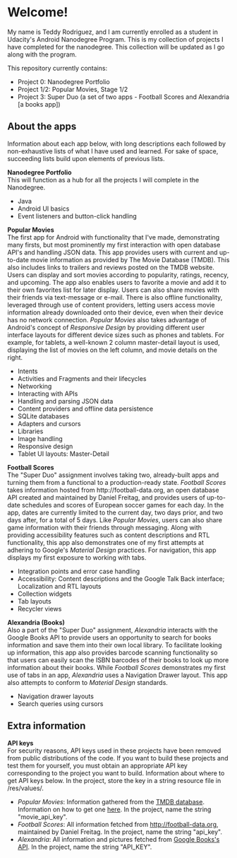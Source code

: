 # Welcome!
My name is Teddy Rodriguez, and I am currently enrolled as a student in Udacity's Android Nanodegree Program. This is my collection of projects I have completed for the nanodegree. This collection will be updated as I go along with the program.
<p/>
This repository currently contains:
<ul>
	<li>Project 0: Nanodegree Portfolio</li>
	<li>Project 1/2: Popular Movies, Stage 1/2</li>
	<li>Project 3: Super Duo (a set of two apps - Football Scores and Alexandria [a books app])</li>
</ul>

## About the apps
Information about each app below, with long descriptions each followed by non-exhaustive lists of what I have used and learned. For sake of space, succeeding lists build upon elements of previous lists.
<p/>
<b>Nanodegree Portfolio</b><br>
This will function as a hub for all the projects I will complete in the Nanodegree.
<ul>
	<li>Java</li>
	<li>Android UI basics</li>
	<li>Event listeners and button-click handling</li>
</ul>
<b>Popular Movies</b><br>
The first app for Android with functionality that I've made, demonstrating many firsts, but most prominently my first interaction with open database API's and handling JSON data. This app provides users with current and up-to-date movie information as provided by The Movie Database (TMDB). This also includes links to trailers and reviews posted on the TMDB website. Users can display and sort movies according to popularity, ratings, recency, and upcoming. The app also enables users to favorite a movie and add it to their own favorites list for later display. Users can also share movies with their friends via text-message or e-mail. There is also offline functionality, leveraged through use of content providers, letting users access movie information already downloaded onto their device, even when their device has no network connection. <em>Popular Movies</em> also takes advantage of Android's concept of <em>Responsive Design</em> by providing different user interface layouts for different device sizes such as phones and tablets. For example, for tablets, a well-known 2 column master-detail layout is used, displaying the list of movies on the left column, and movie details on the right.
<ul>
	<li>Intents</li>
	<li>Activities and Fragments and their lifecycles</li>
	<li>Networking</li>
	<li>Interacting with APIs</li>
	<li>Handling and parsing JSON data</li>
	<li>Content providers and offline data persistence</li>
	<li>SQLite databases</li>
	<li>Adapters and cursors</li>
	<li>Libraries</li>
	<li>Image handling</li>
	<li>Responsive design</li>
	<li>Tablet UI layouts: Master-Detail</li>
</ul>
<p/>
<b>Football Scores</b><br>
The "Super Duo" assignment involves taking two, already-built apps and turning them from a functional to a production-ready state. <em>Football Scores</em> takes information hosted from http://football-data.org, an open database API created and maintained by Daniel Freitag, and provides users of up-to-date schedules and scores of European soccer games for each day. In the app, dates are currently limited to the current day, two days prior, and two days after, for a total of 5 days. Like <em>Popular Movies</em>, users can also share game information with their friends through messaging. Along with providing accessibility features such as content descriptions and RTL functionality, this app also demonstrates one of my first attempts at adhering to Google's <em>Material Design</em> practices. For navigation, this app displays my first exposure to working with tabs.
<ul>
	<li>Integration points and error case handling</li>
	<li>Accessibility: Content descriptions and the Google Talk Back interface; Localization and RTL layouts</li>
	<li>Collection widgets</li>
	<li>Tab layouts</li>
	<li>Recycler views</li>
</ul>
<p/>
<b>Alexandria (Books)</b><br>
Also a part of the "Super Duo" assignment, <em>Alexandria</em> interacts with the Google Books API to provide users an opportunity to search for books information and save them into their own local library. To facilitate looking up information, this app also provides barcode scanning functionality so that users can easily scan the ISBN barcodes of their books to look up more information about their books. While <em>Football Scores</em> demonstrates my first use of tabs in an app, <em>Alexandria</em> uses a Navigation Drawer layout. This app also attempts to conform to <em>Material Design</em> standards.
<ul>
	<li>Navigation drawer layouts</li>
	<li>Search queries using cursors</li>
</ul>

<!-- While I have been provided with functional "start-up" code that does what the app intents to do
 -->
## Extra information
<b>API keys</b><br>
For security reasons, API keys used in these projects have been removed from public distributions of the code. If you want to build these projects and test them for yourself, you must obtain an appropriate API key corresponding to the project you want to build. Information about where to get API keys below. In the project, store the key in a string resource file in /res/values/.
<ul>
	<li><em>Popular Movies</em>: Information gathered from the <a href="https://www.themoviedb.org/?language=en">TMDB database</a>. Information on how to get one <a href="https://www.themoviedb.org/documentation/api">here</a>. In the project, name the string "movie_api_key".</li>
	<li><em>Football Scores</em>: All information fetched from <a href="http://football-data.org">http://football-data.org</a>, maintained by Daniel Freitag. In the project, name the string "api_key".</li>
	<li><em>Alexandria</em>: All information and pictures fetched from <a href="https://developers.google.com/books/?hl=en">Google Books's API</a>. In the project, name the string "API_KEY".</li>
</ul>

<!-- ## About myself
I am a graduate from the University of California, Santa Barbara, holding a Bachelor's of Arts degree in Psychology and Music, with a minor in Applied Psychology. I graduated last June of 2014, and currently I am working my first job as a sales associate at Target to help pay off my college loans.
<p/>
<b>The short HTML life</b>&nbsp;When I was younger, during high school, I was exposed to my first language, <b>HTML</b>, when I wanted to create my own website for a mod of a game I was working on at the time. While I was able to learn really simple things like formatting text and creating tables by looking at lots of source code and doing a lot of copy-pasting, I did not really get into it because I was overwhelmed by the amount of effort it was going to take, and I just wanted to focus on designing my mod.
<p/>
<b>Enter Javascript</b>&nbsp;Flash forward a few years to my final year in college, I wanted to create a master spreadsheet for my fraternity that contained data of hourly records, attendance, and finances all in one place. I used Google Sheets because I wanted the document to be easily accessible to everyone in my chapter. I got really into it and was able to create a fully functional, automated spreadsheet that syncs data across individual sheets and automatically formats cells based on their values and surrounding values. This automation was done through VLOOKUP and native conditional formatting features, but more advanced features were done thorugh use of <b>Javascript</b>, the second language I was exposed to. I was driven by countless features I wanted the document to include, as well as the desire to create a presentable document filled with lots of potentially useful information. For months, I was obsessed with updating it with countless of new features while fixing bugs I came across. I had a lot of fun with it, and to this day, my document has proven to be very useful in my fraternity.
<p/>
<b>College aftermath</b>&nbsp;After graduating from college, I needed a job that would help me pay off my college loans. I still did not know what I wanted to do, but I need a job.  I was able to secure a job as a sales associate at Target, with the intention of it being a temporary thing until I find something I like and want to do. The problem was that I had a hard time figuring out what I wanted to do for a career; I would always say "I'm open to try anything out". So I started seeing the issue a little differently by asking myself, "What do I like to do at home that I enjoy?" To my own question, I answered, "I love using and doing stuff on the computer!" On top of that, I reflected upon how much of an enjoyable experience it was working on my fraternity's master spreadsheet, and I decided that I woul
 -->
